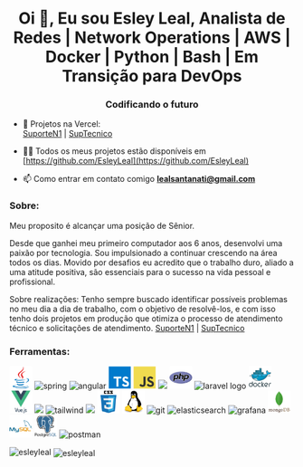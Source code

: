 <h1 align="center">Oi 👋, Eu sou Esley Leal, Analista de Redes | Network Operations | AWS | Docker | Python | Bash | Em Transição para DevOps</h1>
<h3 align="center">Codificando o futuro</h3>

- 🔭 Projetos na Vercel:  
  <a href="https://suporte-n1v.vercel.app/" target="_blank">SuporteN1</a> | 
  <a href="https://sup-tecnico.vercel.app/" target="_blank">SupTecnico</a>

- 👨‍💻 Todos os meus projetos estão disponíveis em [https://github.com/EsleyLeal](https://github.com/EsleyLeal)

- 📫 Como entrar em contato comigo **lealsantanati@gmail.com**

<h3 align="left">Sobre:</h3>
<p align="left">
  
Meu proposito é alcançar uma posição de Sênior.

Desde que ganhei meu primeiro computador aos 6 anos, desenvolvi uma paixão por tecnologia.
Sou impulsionado a continuar crescendo na área todos os dias. Movido por desafios eu acredito que o trabalho duro, aliado a uma atitude positiva, são essenciais para o sucesso na vida pessoal e profissional.

Sobre realizações: Tenho sempre buscado identificar possíveis problemas no meu dia a dia de trabalho, com o objetivo de resolvê-los, e com isso tenho dois projetos em produção que otimiza o processo de atendimento técnico e solicitações de atendimento. <a href="https://suporte-n1v.vercel.app/" target="_blank">SuporteN1</a> | <a href="https://sup-tecnico.vercel.app/" target="_blank">SupTecnico</a>

</p>

<h3 align="left">Ferramentas:</h3>
<p align="left"> 
  <img src="https://raw.githubusercontent.com/devicons/devicon/master/icons/java/java-original.svg" alt="java" width="40" height="40" />
  <img src="https://www.vectorlogo.zone/logos/springio/springio-icon.svg" alt="spring" width="40" height="40" />
  <img src="https://angular.io/assets/images/logos/angular/angular.svg" alt="angular" width="40" height="40" />
  <img src="https://raw.githubusercontent.com/devicons/devicon/master/icons/typescript/typescript-original.svg" alt="typescript" width="40" height="40" />
  <img src="https://raw.githubusercontent.com/devicons/devicon/master/icons/javascript/javascript-original.svg" alt="javascript" width="40" height="40" />
  <img src="https://cdn.jsdelivr.net/gh/devicons/devicon@latest/icons/python/python-original.svg" width="40" />
  <img src="https://raw.githubusercontent.com/devicons/devicon/master/icons/php/php-original.svg" alt="php" width="40" height="40" />
  <img src="https://cdn.jsdelivr.net/gh/devicons/devicon@latest/icons/laravel/laravel-original.svg" height="30" alt="laravel logo" />
  <img src="https://raw.githubusercontent.com/devicons/devicon/master/icons/docker/docker-original-wordmark.svg" alt="docker" width="40" height="40" /> 
  <img src="https://raw.githubusercontent.com/devicons/devicon/master/icons/vuejs/vuejs-original-wordmark.svg" alt="vuejs" width="40" height="40" />
  <img src="https://cdn.jsdelivr.net/gh/devicons/devicon@latest/icons/bootstrap/bootstrap-original.svg" width="40" />
  <img src="https://www.vectorlogo.zone/logos/tailwindcss/tailwindcss-icon.svg" alt="tailwind" width="40" height="40" />
  <img src="https://cdn.jsdelivr.net/gh/devicons/devicon@latest/icons/html5/html5-original.svg" width="40" />
  <img src="https://raw.githubusercontent.com/devicons/devicon/master/icons/css3/css3-original-wordmark.svg" alt="css3" width="40" height="40" />
  <img src="https://raw.githubusercontent.com/devicons/devicon/master/icons/linux/linux-original.svg" alt="linux" width="40" height="40" />
  <img src="https://www.vectorlogo.zone/logos/git-scm/git-scm-icon.svg" alt="git" width="40" height="40" />
  <img src="https://www.vectorlogo.zone/logos/elastic/elastic-icon.svg" alt="elasticsearch" width="40" height="40" /> 
  <img src="https://www.vectorlogo.zone/logos/grafana/grafana-icon.svg" alt="grafana" width="40" height="40" /> 
  <img src="https://raw.githubusercontent.com/devicons/devicon/master/icons/mongodb/mongodb-original-wordmark.svg" alt="mongodb" width="40" height="40" />
  <img src="https://raw.githubusercontent.com/devicons/devicon/master/icons/mysql/mysql-original-wordmark.svg" alt="mysql" width="40" height="40" />
  <img src="https://raw.githubusercontent.com/devicons/devicon/master/icons/postgresql/postgresql-original-wordmark.svg" alt="postgresql" width="40" height="40" />
  <img src="https://www.vectorlogo.zone/logos/getpostman/getpostman-icon.svg" alt="postman" width="40" height="40"/> 
</p>

<p><img align="left" src="https://github-readme-stats.vercel.app/api/top-langs?username=esleyleal&show_icons=true&locale=en&layout=compact" alt="esleyleal" /></p>
<p>&nbsp;<img align="center" src="https://github-readme-stats.vercel.app/api?username=esleyleal&show_icons=true&locale=en" alt="esleyleal" /></p>
